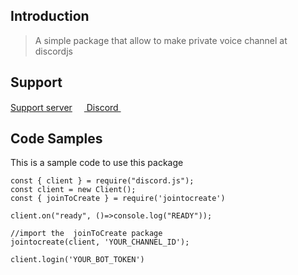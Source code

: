## Introduction

> A simple package that allow to make private voice channel at discordjs

## Support

[Support server](https://discord.gg/hM8U8cHtwu) <a href = "https://discordapp.com/users/435497505883422721/"><img src = "https://imgur.com/RSEvkDl.png" height= 15px width = 15px> Discord </a>&nbsp;&nbsp;


## Code Samples

This is a sample code to use this package

```
const { client } = require("discord.js");
const client = new Client();
const { joinToCreate } = require('jointocreate')

client.on("ready", ()=>console.log("READY"));

//import the  joinToCreate package
jointocreate(client, 'YOUR_CHANNEL_ID');

client.login('YOUR_BOT_TOKEN')
```
